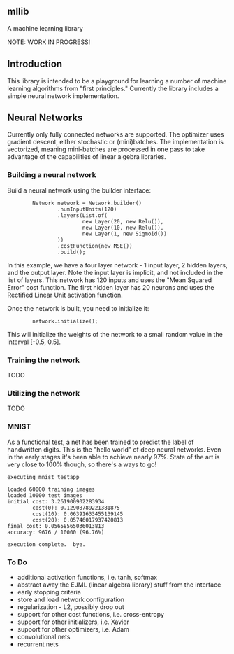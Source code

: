 ## mllib

A machine learning library

NOTE: WORK IN PROGRESS!  

## Introduction

This library is intended to be a playground for learning a number of machine learning algorithms from "first principles."  Currently the library includes a simple neural network implementation.

## Neural Networks

Currently only fully connected networks are supported.  The optimizer uses gradient descent, either stochastic or (mini)batches.  The implementation is vectorized, meaning mini-batches are processed in one pass to take advantage of the capabilities of linear algebra libraries.  

### Building a neural network

Build a neural network using the builder interface:

```
        Network network = Network.builder()
                .numInputUnits(120)
                .layers(List.of(
                        new Layer(20, new Relu()),
                        new Layer(10, new Relu()),
                        new Layer(1, new Sigmoid())
                ))
                .costFunction(new MSE())
                .build();

```

In this example, we have a four layer network - 1 input layer, 2 hidden layers, and the output layer.  Note the input layer is implicit, and not included in the list of layers.  This network has 120 inputs and uses the "Mean Squared Error" cost function.  The first hidden layer has 20 neurons and uses the Rectified Linear Unit activation function.

Once the network is built, you need to initialize it:

```
        network.initialize();
```

This will initialize the weights of the network to a small random value in the interval [-0.5, 0.5].

### Training the network

TODO


### Utilizing the network

TODO


### MNIST

As a functional test, a net has been trained to predict the label of handwritten digits.  This is the "hello world" of deep neural networks.  Even in the early stages it's been able to achieve nearly 97%.  State of the art is very close to 100% though, so there's a ways to go!

```
executing mnist testapp

loaded 60000 training images
loaded 10000 test images
initial cost: 3.261900902283934
        cost(0): 0.12908789221381875
        cost(10): 0.06391633455139145
        cost(20): 0.05746017937420813
final cost: 0.05658565036013813
accuracy: 9676 / 10000 (96.76%)

execution complete.  bye.
```

### To Do

* additional activation functions, i.e. tanh, softmax
* abstract away the EJML (linear algebra library) stuff from the interface
* early stopping criteria
* store and load network configuration
* regularization - L2, possibly drop out
* support for other cost functions, i.e. cross-entropy
* support for other initializers, i.e. Xavier
* support for other optimizers, i.e. Adam
* convolutional nets
* recurrent nets